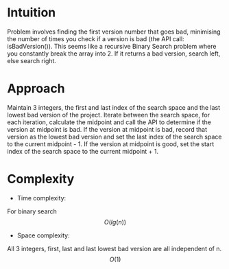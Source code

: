 # Intuition
<!-- Describe your first thoughts on how to solve this problem. -->
Problem involves finding the first version number that goes bad, minimising the number of times you check if a version is bad (the API call: isBadVersion()). This seems like a recursive Binary Search problem where you constantly break the array into 2. If it returns a bad version, search left, else search right.

# Approach
<!-- Describe your approach to solving the problem. -->
Maintain 3 integers, the first and last index of the search space and the last lowest bad version of the project. Iterate between the search space, for each iteration, calculate the midpoint and call the API to determine if the version at midpoint is bad. If the version at midpoint is bad, record that version as the lowest bad version and set the last index of the search space to the current midpoint - 1. If the version at midpoint is good, set the start index of the search space to the current midpoint + 1. 


# Complexity
- Time complexity:
<!-- Add your time complexity here, e.g. $$O(n)$$ -->
For binary search
$$O(lg(n))$$

- Space complexity:
<!-- Add your space complexity here, e.g. $$O(n)$$ -->
All 3 integers, first, last and last lowest bad version are all independent of n.
$$O(1)$$